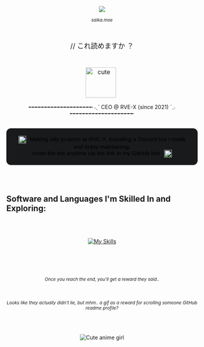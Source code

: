 <p align="center">
  <img src="https://count.getloli.com/@34-4?name=34-4&theme=booru-lisu&padding=7&offset=0&align=center&scale=1&pixelated=0&darkmode=auto" />
</p>
<sub>
    <p align="center">
        <i>
            saika.moe
        </i>
    </p>
</sub>
‎ ‎ 

<p align="center" style="font-size:18px;">
  // これ読めますか ？
</p>

<br>

<p align="center" style="margin-top:10px; font-size:16px;">
  <img src="https://cdn3.emoji.gg/emojis/174779-nikkibutterfly.png" alt="cute" width="80" height="80" style="vertical-align:middle;"/>
  <span style="font-weight:600; color:#deb6d6; margin-left:6px;">
  <p align="center">╾╾╾╾╾╾╾╾╾╾╾╾╾╾╾╾╾╾╾╾ ˗ˏˋ  CEO @ RVE-X (since 2021)  ´ˎ˗ ╾╾╾╾╾╾╾╾╾╾╾╾╾╾╾╾╾╾╾╾</p>
  </span>
</p>

<br>

<div align="center" style="padding: 20px 24px; background: #181a1b; border-radius: 12px; font-family: 'Orbitron', Tahoma, Geneva, Verdana, sans-serif; font-size: 15px; color: #000000; max-width: 600px; margin: auto;">
  <img src="https://cdn3.emoji.gg/emojis/77766-sakura.gif" width="20" height="20" alt="sakura" style="vertical-align: middle; margin-right: 6px;"/>
  <span style="font-weight: 500;">Making silly projects at RVE-X, including a Discord bot I made and enjoy maintaining.</span>
  <br>
  <span>Invite the bot anytime via the link in my GitHub bio!</span>
  <img src="https://cdn3.emoji.gg/emojis/77766-sakura.gif" width="20" height="20" alt="sakura" style="vertical-align: middle; margin-left: 6px;"/>
</div>

<br><br>

## Software and Languages I'm Skilled In and Exploring:  
<br><br>
<p align="center">
  <a href="https://skillicons.dev" target="_blank" rel="noopener noreferrer">
    <img src="https://skillicons.dev/icons?i=blender,figma,vscode,unity,python,javascript,cpp,discordjs&perline=4" alt="My Skills" />
  </a>
</p>



<br><br><br> <!-- evil? mhm.. maybe? or is this like a reward for scrolling to the end? (too much <br> tags in this code..) -->

<sub>
    <p align="center" style="margin-top: 20px;">
        <i>
             Once you reach the end, you'll get a reward they said..
        </i>
    </p>
</sub>

<br>

<sub>
    <p align="center" style="margin-top: 20px;">
        <i>
             Looks like they actually didn't lie, but mhm.. a gif as a reward for scrolling someone GitHub readme profile?
        </i>
    </p>
</sub>

<br><br>
<p align="center" style="margin-top: 10px;">
  <img src="https://media1.tenor.com/m/8g7BE38h2YsAAAAC/yorukura-nonono.gif" alt="Cute anime girl" />
</p>
